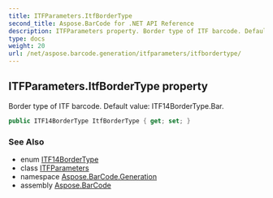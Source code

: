 ```yaml
---
title: ITFParameters.ItfBorderType
second_title: Aspose.BarCode for .NET API Reference
description: ITFParameters property. Border type of ITF barcode. Default value ITF14BorderType.Bar
type: docs
weight: 20
url: /net/aspose.barcode.generation/itfparameters/itfbordertype/
---
```

## ITFParameters.ItfBorderType property

Border type of ITF barcode. Default value: ITF14BorderType.Bar.

```csharp
public ITF14BorderType ItfBorderType { get; set; }
```

### See Also

* enum [ITF14BorderType](../../itf14bordertype/)
* class [ITFParameters](../)
* namespace [Aspose.BarCode.Generation](../../itfparameters/)
* assembly [Aspose.BarCode](../../../)


